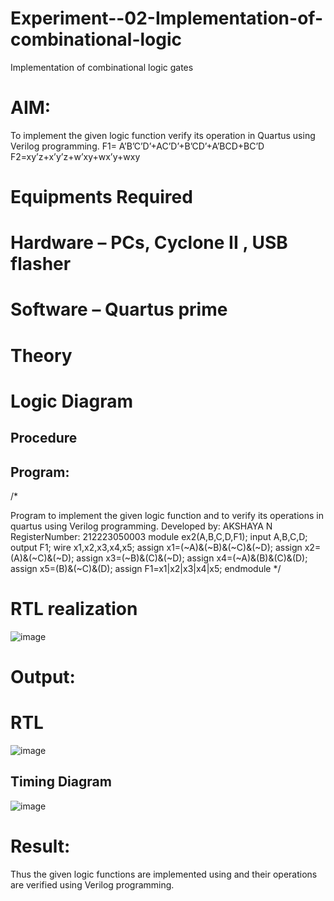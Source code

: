 # Experiment--02-Implementation-of-combinational-logic
Implementation of combinational logic gates
 
# AIM:
To implement the given logic function verify its operation in Quartus using Verilog programming.
 F1= A’B’C’D’+AC’D’+B’CD’+A’BCD+BC’D
F2=xy’z+x’y’z+w’xy+wx’y+wxy
 
 
 
# Equipments Required
# Hardware – PCs, Cyclone II , USB flasher
# Software – Quartus prime


# Theory
 

# Logic Diagram
## Procedure
## Program:
/* 

Program to implement the given logic function and to verify its operations in quartus using Verilog programming.
Developed by: AKSHAYA N
RegisterNumber: 212223050003 
module ex2(A,B,C,D,F1);
input A,B,C,D;
output F1;
wire x1,x2,x3,x4,x5;
assign x1=(~A)&(~B)&(~C)&(~D);
assign x2=(A)&(~C)&(~D);
assign x3=(~B)&(C)&(~D);
assign x4=(~A)&(B)&(C)&(D);
assign x5=(B)&(~C)&(D);
assign F1=x1|x2|x3|x4|x5;
endmodule
*/
# RTL realization
![image](https://github.com/Akshaya3563/Experiment--02-Implementation-of-combinational-logic-/assets/155092474/88a7bd90-c71b-46fb-bd0c-20a472317645)

# Output:
# RTL 
![image](https://github.com/Akshaya3563/Experiment--02-Implementation-of-combinational-logic-/assets/155092474/995682e9-519e-408c-a460-80342b729a98)

## Timing Diagram 
![image](https://github.com/Akshaya3563/Experiment--02-Implementation-of-combinational-logic-/assets/155092474/c48876fb-36e4-4f02-afa3-a5692132fe81)

# Result:
Thus the given logic functions are implemented using  and their operations are verified using Verilog programming.
